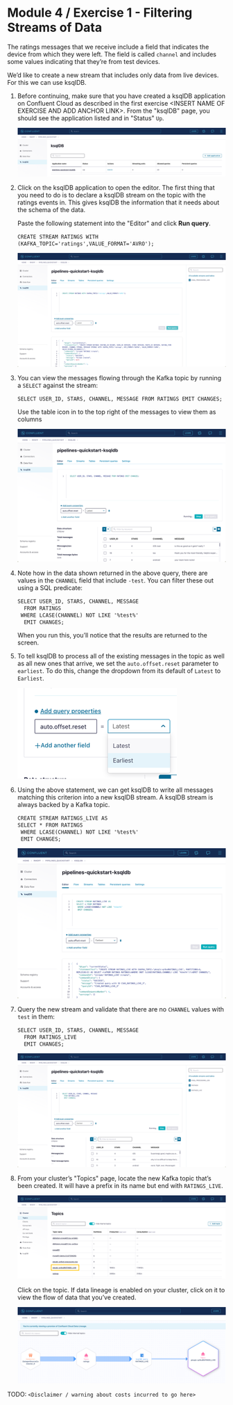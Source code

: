 # Module 4 / Exercise 1 - Filtering Streams of Data

The ratings messages that we receive include a field that indicates the device from which they were left. The field is called `channel` and includes some values indicating that they’re from test devices.

We’d like to create a new stream that includes only data from live devices. For this we can use ksqlDB.

1.  Before continuing, make sure that you have created a ksqlDB application on Confluent Cloud as described in the first exercise &lt;INSERT NAME OF EXERCISE AND ADD ANCHOR LINK&gt;. From the "ksqlDB" page, you should see the application listed and in "Status" `Up`.

    ![ksqlDB application in the list](images/dp04-01-01.png)

2.  Click on the ksqlDB application to open the editor. The first thing that you need to do is to declare a ksqlDB stream on the topic with the ratings events in. This gives ksqlDB the information that it needs about the schema of the data.

    Paste the following statement into the "Editor" and click **Run query**.

        CREATE STREAM RATINGS WITH (KAFKA_TOPIC='ratings',VALUE_FORMAT='AVRO');

    ![CREATE STREAM RATINGS](images/dp04-01-02.png)

3.  You can view the messages flowing through the Kafka topic by running a `SELECT` against the stream:

        SELECT USER_ID, STARS, CHANNEL, MESSAGE FROM RATINGS EMIT CHANGES;

    Use the table icon in to the top right of the messages to view them as columns

    ![SELECT … FROM RATINGS](images/dp04-01-03.png)

4.  Note how in the data shown returned in the above query, there are values in the `CHANNEL` field that include `-test`. You can filter these out using a SQL predicate:

        SELECT USER_ID, STARS, CHANNEL, MESSAGE
          FROM RATINGS
         WHERE LCASE(CHANNEL) NOT LIKE '%test%'
          EMIT CHANGES;

    When you run this, you’ll notice that the results are returned to the screen.

5.  To tell ksqlDB to process all of the existing messages in the topic as well as all new ones that arrive, we set the `auto.offset.reset` parameter to `earliest`. To do this, change the dropdown from its default of `Latest` to `Earliest`.

    ![auto.offset.reset](images/dp04-01-04.png)

6.  Using the above statement, we can get ksqlDB to write all messages matching this criterion into a new ksqlDB stream. A ksqlDB stream is always backed by a Kafka topic.

        CREATE STREAM RATINGS_LIVE AS
        SELECT * FROM RATINGS
         WHERE LCASE(CHANNEL) NOT LIKE '%test%'
         EMIT CHANGES;

    ![CSAS](images/dp04-01-05.png)

7.  Query the new stream and validate that there are no `CHANNEL` values with `test` in them:

        SELECT USER_ID, STARS, CHANNEL, MESSAGE
          FROM RATINGS_LIVE
          EMIT CHANGES;

    ![Results from ratings\_live stream](images/dp04-01-06.png)

8.  From your cluster’s "Topics" page, locate the new Kafka topic that’s been created. It will have a prefix in its name but end with `RATINGS_LIVE`.

    ![New ratings\_live topic](images/dp04-01-07.png)

    Click on the topic. If data lineage is enabled on your cluster, click on it to view the flow of data that you’ve created.

    ![Data Lineage](images/dp04-01-08.png)

TODO: `<Disclaimer / warning about costs incurred to go here>`

